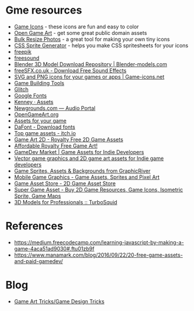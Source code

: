 # Gme resources

- [Game Icons](http://game-icons.net/) - these icons are fun and easy to color
- [Open Game Art](http://opengameart.org/) - get some great public domain assets
- [Bulk Resize Photos](https://bulkresizephotos.com/) - a great tool for making your own tiny icons
- [CSS Sprite Generator](http://spritegen.website-performance.org/) - helps you make CSS spritesheets for your icons
- [freepik](http://www.freepik.com/)
- [freesound](http://freesound.org/)
- [Blender 3D Model Download Repository | Blender-models.com](https://www.blender-models.com/)
- [freeSFX.co.uk - Download Free Sound Effects](http://www.freesfx.co.uk/)
- [SVG and PNG icons for your games or apps | Game-icons.net](http://game-icons.net/)
- [Game Building Tools](http://gamebuildingtools.com/)
- [Glitch](http://www.glitchthegame.com/)
- [Google Fonts](https://fonts.google.com/)
- [Kenney · Assets](http://www.kenney.nl/assets)
- [Newgrounds.com — Audio Portal](http://www.newgrounds.com/audio/)
- [OpenGameArt.org](http://opengameart.org/)
- [Assets for your game](https://www.reddit.com/r/gameassets/)
- [DaFont - Download fonts](http://www.dafont.com/)
- [Top game assets - itch.io](https://itch.io/game-assets)
- [Game Art 2D - Royalty Free 2D Game Assets](http://www.gameart2d.com/)
- [Affordable Royalty Free Game Art!](https://gameartpartners.com/)
- [GameDev Market | Game Assets for Indie Developers](https://www.gamedevmarket.net/)
- [Vector game graphics and 2D game art assets for Indie game developers](http://www.graphic-buffet.com/)
- [Game Sprites, Assets & Backgrounds from GraphicRiver](https://graphicriver.net/category/game-assets)
- [Mobile Game Graphics - Game Assets, Sprites and Pixel Art](https://mobilegamegraphics.com/)
- [Game Asset Store - 2D Game Asset Store](https://www.scirra.com/store)
- [Super Game Asset - Buy 2D Game Resources, Game Icons, Isometric Sprite, Game Maps](http://www.supergameasset.com/)
- [3D Models for Professionals :: TurboSquid](http://www.turbosquid.com/)


# References

- https://medium.freecodecamp.com/learning-javascript-by-making-a-game-4aca51ad9030#.ftu01zb9f
- https://www.manamark.com/blog/2016/09/22/20-free-game-assets-and-paid-gamedev/

# Blog

- [Game Art Tricks/Game Design Tricks](https://simonschreibt.de/)
